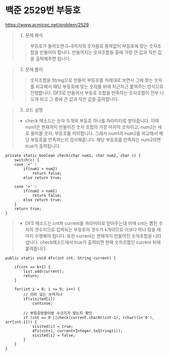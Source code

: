 # 백준 2529번 부등호

https://www.acmicpc.net/problem/2529

> 1. 문제 해석
> > 부등호가 들어오면 0~9까지의 숫자들로 중복없이 부등호에 맞는 숫자조합을 만들어야 합니다. 만들어지는 숫자조합들 중에 가장 큰 값과 작은 값을 출력해주면 됩니다.

> 2. 문제 풀이
> > 숫자조합을 String으로 만들어 부등호를 차례대로 보면서 그에 맞는 숫자를 비교해서 해당 부등호에 맞는 숫자를 뒤에 차근차근 붙여주는 방식으로 진행합니다.
> > DFS로 만들어서 부등호 조합을 만족하는 숫자조합이 전부 나오게 되고 그 중에 큰 값과 작은 값을 출력합니다.


> 3. 코드 설명
> * check 메소드는 숫자 두개와 부등호 하나를 파라미터로 받아줍니다. 이때 num1은 현재까지 만들어진 숫자 조합의 가장 마지막 숫자이고, num2는 새로 들어올 숫자, 부등호를 의미합니다. 그래서 num1과 num2를 비교해서 해당 부등호를 만족하는지 검사해줍니다. 해당 부등호를 만족하는 num2라면 true가 출력됩니다.

	private static boolean check(char num1, char num2, char c) {
		switch(c) {
		case '<' :
			if(num1 > num2)
				return false;
			else return true;

		case '>' :
			if(num2 > num1)
				return false;
			else return true;
		}
		return true;
	}

>  * DFS 메소드는 cnt와 current를 파라미터로 받아주는데 이때 cnt는 뽑힌 숫자의 갯수이므로 입력되는 부등호의 갯수가 k개이므로 이보다 하나 많을 때까지 수행해야 됩니다. 또한 current는 현재까지 만들어진 숫자조합을 나타냅니다. check메소드에서 true가 출력되면 현재 숫자조합인 current 뒤에 붙여줍니다. 

    public static void dfs(int cnt, String current) {
		
		if(cnt == k+1) {
			list.add(current);
			return;
		}
		
		for(int i = 0; i <= 9; i++) {
			// 이미 있는 숫자거나
			if(visited[i])
				continue;
				
			// 부등호방향이랑 수크기가 맞는지 확인
			if (cnt == 0 ||check(current.charAt(cnt-1), (char)(i+'0'), arr[cnt-1])) {
				visited[i] = true;
				dfs(cnt+1, current+Integer.toString(i));
				visited[i] = false;
			}
		}
	}

